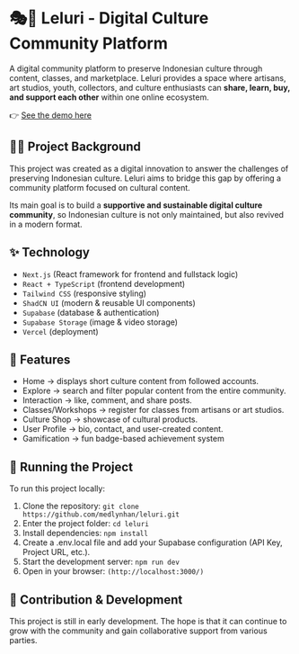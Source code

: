 # 🎭📱 Leluri - Digital Culture Community Platform

A digital community platform to preserve Indonesian culture through content, classes, and marketplace. Leluri provides a space where artisans, art studios, youth, collectors, and culture enthusiasts can **share, learn, buy, and support each other** within one online ecosystem.

👉 [See the demo here](https://leluri.vercel.app)  

## 👩‍💻 Project Background

This project was created as a digital innovation to answer the challenges of preserving Indonesian culture. Leluri aims to bridge this gap by offering a community platform focused on cultural content.

Its main goal is to build a **supportive and sustainable digital culture community**, so Indonesian culture is not only maintained, but also revived in a modern format.

## ✨ Technology

- `Next.js` (React framework for frontend and fullstack logic)
- `React + TypeScript` (frontend development)
- `Tailwind CSS` (responsive styling)
- `ShadCN UI` (modern & reusable UI components)
- `Supabase` (database & authentication)
- `Supabase Storage` (image & video storage)
- `Vercel` (deployment)

## 🚀 Features

- Home → displays short culture content from followed accounts.
- Explore → search and filter popular content from the entire community.
- Interaction → like, comment, and share posts.
- Classes/Workshops → register for classes from artisans or art studios.
- Culture Shop → showcase of cultural products.
- User Profile → bio, contact, and user-created content.
- Gamification → fun badge-based achievement system

## 🚦 Running the Project

To run this project locally: 

1. Clone the repository: `git clone https://github.com/medlynhan/leluri.git`
2. Enter the project folder: `cd leluri`
3. Install dependencies: `npm install`
4. Create a .env.local file and add your Supabase configuration (API Key, Project URL, etc.).
5. Start the development server: `npm run dev`
6. Open in your browser: `(http://localhost:3000/)`

## 🤝 Contribution & Development
This project is still in early development. The hope is that it can continue to grow with the community and gain collaborative support from various parties.
